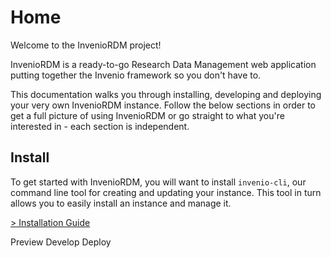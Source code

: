 # Home

Welcome to the InvenioRDM project!

InvenioRDM is a ready-to-go Research Data Management web application putting
together the Invenio framework so you don't have to.

This documentation walks you through installing, developing and deploying
your very own InvenioRDM instance. Follow the below sections in order to get a
full picture of using InvenioRDM or go straight to what you're interested in -
each section is independent.


## Install

To get started with InvenioRDM, you will want to install `invenio-cli`, our
command line tool for creating and updating your instance. This tool in turn
allows you to easily install an instance and manage it.

[> Installation Guide](install/index.md)


Preview
Develop
Deploy